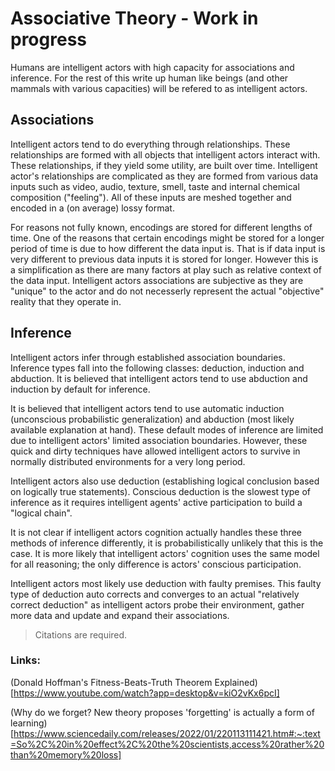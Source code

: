 # Associative Theory - Work in progress

Humans are intelligent actors with high capacity for associations and inference. For the rest of this write up human like beings (and other mammals with various capacities) will be refered to as intelligent actors.

## Associations

Intelligent actors tend to do everything through relationships. These relationships are formed with all objects that intelligent actors interact with. These relationships, if they yield some utility, are built over time. Intelligent actor's relationships are complicated as they are formed from various data inputs such as video, audio, texture, smell, taste and internal chemical composition ("feeling"). All of these inputs are meshed together and encoded in a (on average) lossy format. 

For reasons not fully known, encodings are stored for different lengths of time. One of the reasons that certain encodings might be stored for a longer period of time is due to how different the data input is. That is if data input is very different to previous data inputs it is stored for longer. However this is a simplification as there are many factors at play such as relative context of the data input. Intelligent actors associations are subjective as they are "unique" to the actor and do not necesserly represent the actual "objective" reality that they operate in. 

## Inference
 
Intelligent actors infer through established association boundaries. Inference types fall into the following classes: deduction, induction and abduction. It is believed that intelligent actors tend to use abduction and induction by default for inference.
 
It is believed that intelligent actors tend to use automatic induction (unconscious probabilistic generalization) and abduction (most likely available explanation at hand). These default modes of inference are limited due to intelligent actors' limited association boundaries. However, these quick and dirty techniques have allowed intelligent actors to survive in normally distributed environments for a very long period.
 
Intelligent actors also use deduction (establishing logical conclusion based on logically true statements). Conscious deduction is the slowest type of inference as it requires intelligent agents' active participation to build a "logical chain".
 
It is not clear if intelligent actors cognition actually handles these three methods of inference differently, it is probabilistically unlikely that this is the case. It is more likely that intelligent actors' cognition uses the same model for all reasoning; the only difference is actors' conscious participation.
 
Intelligent actors most likely use deduction with faulty premises. This faulty type of deduction auto corrects and converges to an actual "relatively correct deduction" as intelligent actors probe their environment, gather more data and update and expand their associations. 

> Citations are required.


### Links:

(Donald Hoffman's Fitness-Beats-Truth Theorem Explained)[https://www.youtube.com/watch?app=desktop&v=kiO2vKx6pcI]

(Why do we forget? New theory proposes 'forgetting' is actually a form of learning)[https://www.sciencedaily.com/releases/2022/01/220113111421.htm#:~:text=So%2C%20in%20effect%2C%20the%20scientists,access%20rather%20than%20memory%20loss]